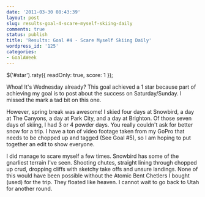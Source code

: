 ```yaml
---
date: '2011-03-30 08:43:39'
layout: post
slug: results-goal-4-scare-myself-skiing-daily
comments: true
status: publish
title: 'Results: Goal #4 - Scare Myself Skiing Daily'
wordpress_id: '125'
categories:
- GoalAWeek
---
```


$('#star').raty({ readOnly: true, score: 1 });

Whoa! It's Wednesday already? This goal achieved a 1 star because part of achieving my goal is to post about the success on Saturday/Sunday. I missed the mark a tad bit on this one.

However, spring break was awesome! I skied four days at Snowbird, a day at The Canyons, a day at Park City, and a day at Brighton. Of those seven days of skiing, I had 3 or 4 powder days. You really couldn't ask for better snow for a trip. I have a ton of video footage taken from my GoPro that needs to be chopped up and tagged (See Goal #5), so I am hoping to put together an edit to show everyone.

I did manage to scare myself a few times. Snowbird has some of the gnarliest terrain I've seen. Shooting chutes, straight lining through chopped up crud, dropping cliffs with sketchy take offs and unsure landings. None of this would have been possible without the Atomic Bent Chetlers I bought (used) for the trip. They floated like heaven. I cannot wait to go back to Utah for another round.
